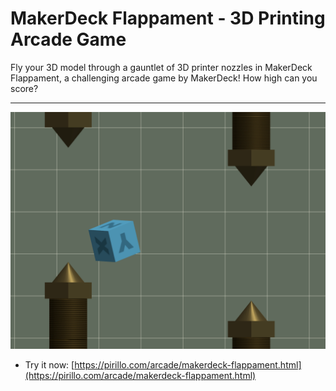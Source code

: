 # MakerDeck Flappament - 3D Printing Arcade Game

Fly your 3D model through a gauntlet of 3D printer nozzles in MakerDeck Flappament, a challenging arcade game by MakerDeck! How high can you score?

---

![Screenshot](https://raw.githubusercontent.com/ChrisPirillo/makerdeck-flappament/main/assets/screenshot.png)

* Try it now: [https://pirillo.com/arcade/makerdeck-flappament.html](https://pirillo.com/arcade/makerdeck-flappament.html)